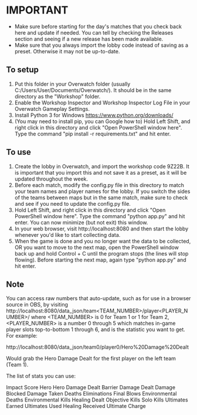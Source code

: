# IMPORTANT

- Make sure before starting for the day's matches that you check back here and update if needed. You can tell by checking the Releases section and seeing if a new release has been made available.
- Make sure that you always import the lobby code instead of saving as a preset. Otherwise it may not be up-to-date.

## To setup

1. Put this folder in your Overwatch folder (usually C:/Users/User/Documents/Overwatch/). It should be in the same directory as the "Workshop" folder.
2. Enable the Workshop Inspector and Workshop Inspector Log File in your Overwatch Gameplay Settings.
3. Install Python 3 for Windows https://www.python.org/downloads/
4. (You may need to install pip, you can Google how to) Hold Left Shift, and right click in this directory and click "Open PowerShell window here". Type the command "pip install -r requirements.txt" and hit enter.

## To use

1. Create the lobby in Overwatch, and import the workshop code 9Z22B. It is important that you import this and not save it as a preset, as it will be updated throughout the week.
2. Before each match, modify the config.py file in this directory to match your team names and player names for the lobby. If you switch the sides of the teams between maps but in the same match, make sure to check and see if you need to update the config.py file.
3. Hold Left Shift, and right click in this directory and click "Open PowerShell window here". Type the command "python app.py" and hit enter. You can now minimize (but not exit) this window.
4. In your web browser, visit http://localhost:8080 and then start the lobby whenever you'd like to start collecting data.
5. When the game is done and you no longer want the data to be collected, OR you want to move to the next map, open the PowerShell window back up and hold Control + C until the program stops (the lines will stop flowing). Before starting the next map, again type "python app.py" and hit enter.

## Note

You can access raw numbers that auto-update, such as for use in a browser source in OBS, by visiting http://localhost:8080/data_json/team<TEAM_NUMBER>/player<PLAYER_NUMBER>/<STAT> where <TEAM_NUMBER> is 0 for Team 1 or 1 for Team 2, <PLAYER_NUMBER> is a number 0 through 5 which matches in-game player slots top-to-bottom 1 through 6, and <STAT> is the statistic you want to get. For example:

http://localhost:8080/data_json/team0/player0/Hero%20Damage%20Dealt

Would grab the Hero Damage Dealt for the first player on the left team (Team 1).

The list of stats you can use:

Impact Score
Hero
Hero Damage Dealt
Barrier Damage Dealt
Damage Blocked
Damage Taken
Deaths
Eliminations
Final Blows
Environmental Deaths
Environmental Kills
Healing Dealt
Objective Kills
Solo Kills
Ultimates Earned
Ultimates Used
Healing Received
Ultimate Charge